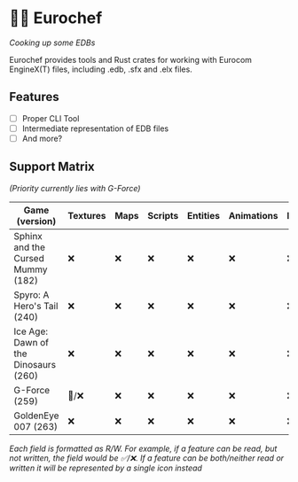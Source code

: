 # 👨‍🍳 Eurochef

_Cooking up some EDBs_

Eurochef provides tools and Rust crates for working with Eurocom EngineX(T) files, including .edb, .sfx and .elx files.

## Features

- [ ] Proper CLI Tool
- [ ] Intermediate representation of EDB files
- [ ] And more?

## Support Matrix

_(Priority currently lies with G-Force)_

| Game (version)                       | Textures | Maps | Scripts | Entities | Animations | Particles | Spreadsheets |
| ------------------------------------ | -------- | ---- | ------- | -------- | ---------- | --------- | ------------ |
| Sphinx and the Cursed Mummy (182)    | ❌       | ❌   | ❌      | ❌       | ❌         | ❌        | ❌           |
| Spyro: A Hero's Tail (240)           | ❌       | ❌   | ❌      | ❌       | ❌         | ❌        | ❌           |
| Ice Age: Dawn of the Dinosaurs (260) | ❌       | ❌   | ❌      | ❌       | ❌         | ❌        | ❌           |
| G-Force (259)                        | 🚧/❌    | ❌   | ❌      | ❌       | ❌         | ❌        | ❌           |
| GoldenEye 007 (263)                  | ❌       | ❌   | ❌      | ❌       | ❌         | ❌        | ❌           |

_Each field is formatted as R/W. For example, if a feature can be read, but not written, the field would be ✅/❌. If a feature can be both/neither read or written it will be represented by a single icon instead_
